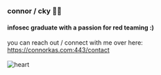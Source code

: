 ### connor / cky 🧛🏻
#### infosec graduate with a passion for red teaming :)

you can reach out / connect with me over here: https://connorkas.com:443/contact <br><br>
![heart](https://emoji.gg/assets/emoji/2315-white-heart-spin.gif)
